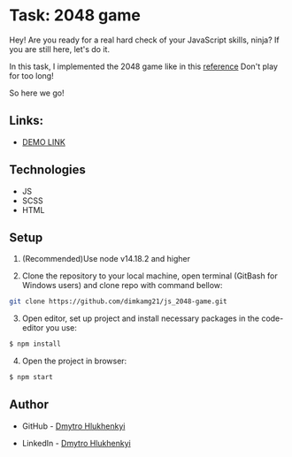 # Task: 2048 game
Hey! Are you ready for a real hard check of your JavaScript skills, ninja? If you are still here, let's do it.

In this task, I implemented the 2048 game like in this [reference](https://play2048.co/) Don't play for too long!

So here we go!
## Links:
  - [DEMO LINK](https://dimkamg21.github.io/js_2048-game/)

## Technologies

- JS
- SCSS
- HTML

## Setup

1. (Recommended)Use node v14.18.2 and higher <br>

2. Clone the repository to your local machine, open terminal (GitBash for Windows users) and clone repo with command bellow:

```sh
git clone https://github.com/dimkamg21/js_2048-game.git
```

3. Open editor, set up project and install necessary packages in the code-editor you use:

```sh
$ npm install
```

4. Open the project in browser:

```sh
$ npm start
```


## Author

- GitHub - [Dmytro Hlukhenkyi](https://github.com/dimkamg21)

- LinkedIn - [Dmytro Hlukhenkyi](https://www.linkedin.com/in/dmytro-hlukhenkyi/)
